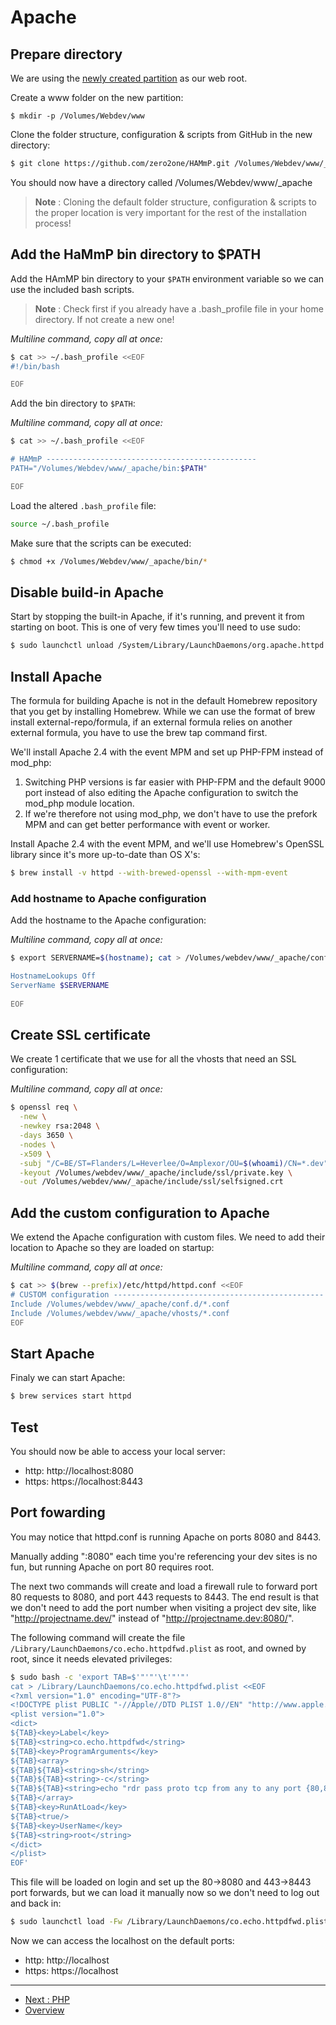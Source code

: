 # Apache

##	Prepare directory
We are using the [newly created partition](./Preparation.md#create-case-sensitive-partition)
as our web root.

Create a www folder on the new partition:

```bash
$ mkdir -p /Volumes/Webdev/www
```

Clone the folder structure, configuration & scripts from GitHub in the new 
directory:

```bash
$ git clone https://github.com/zero2one/HAMmP.git /Volumes/Webdev/www/_apache
```

You should now have a directory called /Volumes/Webdev/www/_apache

> **Note** : Cloning the default folder structure, configuration & scripts to 
> the proper location is very important for the rest of the installation 
> process!


## Add the HaMmP bin directory to $PATH
Add the HAmMP bin directory to your `$PATH` environment variable so we can use 
the included bash scripts.

> **Note** : Check first if you already have a .bash_profile file in your home 
directory. If not create a new one!

_Multiline command, copy all at once:_

```bash
$ cat >> ~/.bash_profile <<EOF
#!/bin/bash

EOF
```

Add the bin directory to `$PATH`:

_Multiline command, copy all at once:_

```bash
$ cat >> ~/.bash_profile <<EOF

# HAMmP -----------------------------------------------
PATH="/Volumes/Webdev/www/_apache/bin:$PATH"

EOF
```

Load the altered `.bash_profile` file:

```bash
source ~/.bash_profile
```

Make sure that the scripts can be executed:

```bash
$ chmod +x /Volumes/Webdev/www/_apache/bin/*
```


##	Disable build-in Apache
Start by stopping the built-in Apache, if it's running, and prevent it from 
starting on boot. This is one of very few times you'll need to use sudo:

```bash
$ sudo launchctl unload /System/Library/LaunchDaemons/org.apache.httpd.plist 2>/dev/null
```


## Install Apache
The formula for building Apache is not in the default Homebrew repository 
that you get by installing Homebrew. While we can use the format of brew 
install external-repo/formula, if an external formula relies on another 
external formula, you have to use the brew tap command first.

We'll install Apache 2.4 with the event MPM and set up PHP-FPM instead of 
mod_php:

1. Switching PHP versions is far easier with PHP-FPM and the default 9000 
   port instead of also editing the Apache configuration to switch the 
   mod_php module location.
2. If we're therefore not using mod_php, we don't have to use the prefork MPM 
   and can get better performance with event or worker.

Install Apache 2.4 with the event MPM, and we'll use Homebrew's OpenSSL 
library since it's more up-to-date than OS X's:

```bash
$ brew install -v httpd --with-brewed-openssl --with-mpm-event
```



### Add hostname to Apache configuration
Add the hostname to the Apache configuration:

_Multiline command, copy all at once:_

```bash
$ export SERVERNAME=$(hostname); cat > /Volumes/webdev/www/_apache/conf.d/hostname.conf <<EOF

HostnameLookups Off
ServerName $SERVERNAME
 
EOF
```



## Create SSL certificate
We create 1 certificate that we use for all the vhosts that need an SSL 
configuration:

_Multiline command, copy all at once:_

```bash
$ openssl req \
  -new \
  -newkey rsa:2048 \
  -days 3650 \
  -nodes \
  -x509 \
  -subj "/C=BE/ST=Flanders/L=Heverlee/O=Amplexor/OU=$(whoami)/CN=*.dev" \
  -keyout /Volumes/webdev/www/_apache/include/ssl/private.key \
  -out /Volumes/webdev/www/_apache/include/ssl/selfsigned.crt
```



## Add the custom configuration to Apache
We extend the Apache configuration with custom files. We need to add their 
location to Apache so they are loaded on startup:

_Multiline command, copy all at once:_

```bash
$ cat >> $(brew --prefix)/etc/httpd/httpd.conf <<EOF
# CUSTOM configuration -----------------------------------------------
Include /Volumes/webdev/www/_apache/conf.d/*.conf
Include /Volumes/webdev/www/_apache/vhosts/*.conf
EOF
```

## Start Apache
Finaly we can start Apache:

```bash
$ brew services start httpd
```


## Test
You should now be able to access your local server:

*	http: http://localhost:8080
*	https: https://localhost:8443


## Port fowarding
You may notice that httpd.conf is running Apache on ports 8080 and 8443.

Manually adding ":8080" each time you're referencing your dev sites is no fun, 
but running Apache on port 80 requires root.

The next two commands will create and load a firewall rule to forward port 80 
requests to 8080, and port 443 requests to 8443. The end result is that we 
don't need to add the port number when visiting a project dev site, like 
"http://projectname.dev/" instead of "http://projectname.dev:8080/".

The following command will create the file 
`/Library/LaunchDaemons/co.echo.httpdfwd.plist` as root, and owned by root, 
since it needs elevated privileges:

```bash
$ sudo bash -c 'export TAB=$'"'"'\t'"'"'
cat > /Library/LaunchDaemons/co.echo.httpdfwd.plist <<EOF
<?xml version="1.0" encoding="UTF-8"?>
<!DOCTYPE plist PUBLIC "-//Apple//DTD PLIST 1.0//EN" "http://www.apple.com/DTDs/PropertyList-1.0.dtd">
<plist version="1.0">
<dict>
${TAB}<key>Label</key>
${TAB}<string>co.echo.httpdfwd</string>
${TAB}<key>ProgramArguments</key>
${TAB}<array>
${TAB}${TAB}<string>sh</string>
${TAB}${TAB}<string>-c</string>
${TAB}${TAB}<string>echo "rdr pass proto tcp from any to any port {80,8080} -> 127.0.0.1 port 8080" | pfctl -a "com.apple/260.HttpFwdFirewall" -Ef - &amp;&amp; echo "rdr pass proto tcp from any to any port {443,8443} -> 127.0.0.1 port 8443" | pfctl -a "com.apple/261.HttpFwdFirewall" -Ef - &amp;&amp; sysctl -w net.inet.ip.forwarding=1</string>
${TAB}</array>
${TAB}<key>RunAtLoad</key>
${TAB}<true/>
${TAB}<key>UserName</key>
${TAB}<string>root</string>
</dict>
</plist>
EOF'
```

This file will be loaded on login and set up the 80->8080 and 443->8443 port 
forwards, but we can load it manually now so we don't need to log out and back 
in:

```bash
$ sudo launchctl load -Fw /Library/LaunchDaemons/co.echo.httpdfwd.plist
```

Now we can access the localhost on the default ports:

*	http: http://localhost
*	https: https://localhost



---
* [Next : PHP](./PHP.md)
* [Overview](../README.md)
